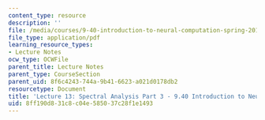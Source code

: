 ```yaml
---
content_type: resource
description: ''
file: /media/courses/9-40-introduction-to-neural-computation-spring-2018/8ff190d831c8c04e585037c28f1e1493_MIT9_40S18_Lec13.pdf
file_type: application/pdf
learning_resource_types:
- Lecture Notes
ocw_type: OCWFile
parent_title: Lecture Notes
parent_type: CourseSection
parent_uid: 8f6c4243-744a-9b41-6623-a021d0178db2
resourcetype: Document
title: 'Lecture 13: Spectral Analysis Part 3 - 9.40 Introduction to Neural Computation'
uid: 8ff190d8-31c8-c04e-5850-37c28f1e1493
---
```

